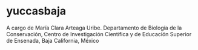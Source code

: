 # yuccasbaja
A cargo de María Clara Arteaga Uribe. Departamento de Biología de la Conservación, Centro de Investigación Científica y de Educación Superior de Ensenada, Baja California, México
